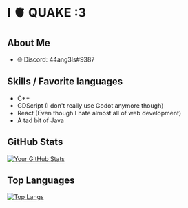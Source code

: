 # I 🫀 QUAKE :3

## About Me

- 🌐 Discord: 44ang3ls#9387

## Skills / Favorite languages

- C++
- GDScript (I don't really use Godot anymore though)
- React (Even though I hate almost all of web development)
- A tad bit of Java

## GitHub Stats

[![Your GitHub Stats](https://github-readme-stats.vercel.app/api?username=ihaveapatricklmao&show_icons=true&count_private=true&hide=contribs)](https://github.com/anuraghazra/github-readme-stats)

## Top Languages

[![Top Langs](https://github-readme-stats.vercel.app/api/top-langs/?username=ihaveapatricklmao&layout=compact)](https://github.com/anuraghazra/github-readme-stats)
